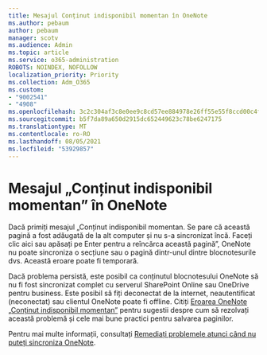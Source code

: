 ```yaml
---
title: Mesajul Conținut indisponibil momentan în OneNote
ms.author: pebaum
author: pebaum
manager: scotv
ms.audience: Admin
ms.topic: article
ms.service: o365-administration
ROBOTS: NOINDEX, NOFOLLOW
localization_priority: Priority
ms.collection: Adm_O365
ms.custom:
- "9002541"
- "4908"
ms.openlocfilehash: 3c2c304af3c8e0ee9c8cd57ee884978e26ff55e55f8ccd00c4f72966186fcd3b
ms.sourcegitcommit: b5f7da89a650d2915dc652449623c78be6247175
ms.translationtype: MT
ms.contentlocale: ro-RO
ms.lasthandoff: 08/05/2021
ms.locfileid: "53929857"
---
```

# <a name="content-not-yet-available-message-in-onenote"></a>Mesajul „Conținut indisponibil momentan” în OneNote

Dacă primiți mesajul „Conținut indisponibil momentan. Se pare că această pagină a fost adăugată de la alt computer și nu s-a sincronizat încă. Faceți clic aici sau apăsați pe Enter pentru a reîncărca această pagină”, OneNote nu poate sincroniza o secțiune sau o pagină dintr-unul dintre blocnotesurile dvs. Această eroare poate fi temporară.

Dacă problema persistă, este posibil ca conținutul blocnotesului OneNote să nu fi fost sincronizat complet cu serverul SharePoint Online sau OneDrive pentru business. Este posibil să fiți deconectat de la internet, neautentificat (neconectat) sau clientul OneNote poate fi offline. Citiți [Eroarea OneNote „Conținut indisponibil momentan”](https://docs.microsoft.com/office/troubleshoot/onenote/onenote-error-content-not-yet-available) pentru sugestii despre cum să rezolvați această problemă și cele mai bune practici pentru salvarea paginilor.

Pentru mai multe informații, consultați [Remediați problemele atunci când nu puteți sincroniza OneNote](https://support.office.com/article/Fix-issues-when-you-can-t-sync-OneNote-299495ef-66d1-448f-90c1-b785a6968d45).
